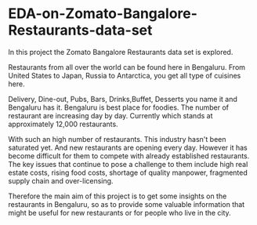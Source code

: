 # EDA-on-Zomato-Bangalore-Restaurants-data-set
In this project the Zomato Bangalore Restaurants data set is explored.

Restaurants from all over the world can be found here in Bengaluru. From United States to Japan, Russia to Antarctica, you get all type of cuisines here. 

Delivery, Dine-out, Pubs, Bars, Drinks,Buffet, Desserts you name it and Bengaluru has it. Bengaluru is best place for foodies. The number of restaurant are increasing day by day. Currently which stands at approximately 12,000 restaurants.

With such an high number of restaurants. This industry hasn't been saturated yet. And new restaurants are opening every day. However it has become difficult for them to compete with already established restaurants. The key issues that continue to pose a challenge to them include high real estate costs, rising food costs, shortage of quality manpower, fragmented supply chain and over-licensing.

Therefore the main aim of this project is to get some insights on the restaurants in Bengaluru, so as to provide some valuable information that might be useful for new restaurants or for people who live in the city.
